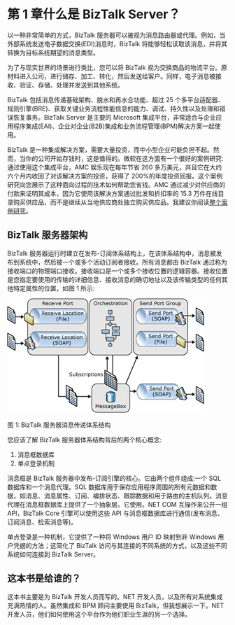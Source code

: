 # 第 1 章什么是 BizTalk Server？

以一种非常简单的方式，BizTalk 服务器可以被视为消息路由器或代理。例如，当外部系统发送电子数据交换(EDI)消息时，BizTalk 将能够轻松读取该消息，并将其转换为目标系统期望的消息类型。

为了与现实世界的场景进行类比，您可以将 BizTalk 视为交换商品的物流平台。原材料进入公司，进行储存、加工、转化，然后发送给客户。同样，电子消息被接收、验证、存储、处理并发送到其他系统。

BizTalk 包括消息传递基础架构、脱水和再水合功能、超过 25 个多平台适配器、规则引擎(BRE)、获取关键业务流程性能信息的能力、调试、持久性以及处理和错误恢复事务。BizTalk Server 是主要的 Microsoft 集成平台，非常适合与企业应用程序集成(EAI)、企业对企业(B2B)集成和业务流程管理(BPM)解决方案一起使用。

BizTalk 是一种集成解决方案，需要大量投资，而中小型企业可能负担不起。然而，当你的公司开始存钱时，这是值得的。微软在这方面有一个很好的案例研究:通过使用这个集成平台，AMC 娱乐现在每年节省 260 多万美元，并且它在大约六个月内收回了对该解决方案的投资，获得了 200%的年度投资回报。这个案例研究向您展示了这种面向过程的技术如何帮助您省钱。AMC 通过减少对供应商的付款来证明其成本，因为它使用该解决方案通过批发和折扣率的 15.3 万件在线目录购买供应品，而不是继续从当地供应商处独立购买供应品。我建议你阅读[整个案例研究](http://www.microsoft.com/casestudies/Microsoft-Biztalk-Server-Enterprise-2010/AMC-Entertainment/Movie-Theatre-Chain-Projects-17-Million-Revenue-Gain-from-Information-Integration/710000001643)。

## BizTalk 服务器架构

BizTalk 服务器运行时建立在发布-订阅体系结构上，在该体系结构中，消息被发布到系统中，然后被一个或多个活动订阅者接收。所有消息都由 BizTalk 通过称为接收端口的物理端口接收。接收端口是一个或多个接收位置的逻辑容器。接收位置是您指定要使用的传输的详细信息、接收消息的确切地址以及该传输类型的任何其他特定属性的位置，如图 1 所示:

![](img/image001.png)

图 1: BizTalk 服务器消息传递体系结构

您应该了解 BizTalk 服务器体系结构背后的两个核心概念:

1.  消息框数据库
2.  单点登录机制

消息框是 BizTalk 服务器中发布-订阅引擎的核心。它由两个组件组成:一个 SQL 数据库和一个消息代理。SQL 数据库用于保存应用程序周围的所有元数据和数据，如消息、消息属性、订阅、编排状态、跟踪数据和用于路由的主机队列。消息代理在消息框数据库上提供了一个抽象层。它使用。NET COM 互操作来公开一组 API，BizTalk Core 引擎可以使用这些 API 与消息框数据库进行通信(发布消息、订阅消息、检索消息等)。

单点登录是一种机制，它提供了一种将 Windows 用户 ID 映射到非 Windows 用户凭据的方法；这简化了 BizTalk 访问与其连接的不同系统的方式，以及这些不同系统如何连接到 BizTalk Server。

## 这本书是给谁的？

这本书主要是为 BizTalk 开发人员而写的。NET 开发人员，以及所有对系统集成充满热情的人。虽然集成和 BPM 顾问主要使用 BizTalk，但我想展示一下。NET 开发人员，他们如何使用这个平台作为他们职业生涯的另一个选择。